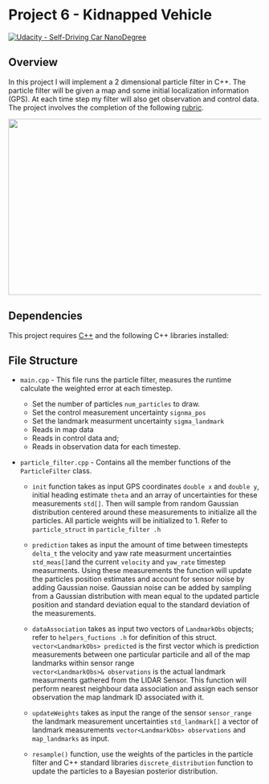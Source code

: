 # Project 6 - Kidnapped Vehicle

[![Udacity - Self-Driving Car NanoDegree](https://s3.amazonaws.com/udacity-sdc/github/shield-carnd.svg)](http://www.udacity.com/drive)


Overview
---

In this project I will implement a 2 dimensional particle filter in C++. The particle filter will be given a map and some initial localization information (GPS). At each time step my filter will also get observation and control data.  The project involves the completion of the following [rubric](https://review.udacity.com/#!/rubrics/747/view).  
<p align="center">
<img width="600" height="350" src="https://github.com/silverwhere/Self-Driving-Car-Nanodegree---Udacity/blob/main/Project%206%20-%20Kidnapped%20Vehicle%20Project/img/partilce-filtering.gif"
</p>


Dependencies
---

This project requires [C++](https://isocpp.org/) and the following C++ libraries installed:  
  

  
File Structure
---

* `main.cpp` -  This file runs the particle filter, measures the runtime calculate the weighted error at each timestep.  
    - Set the number of particles `num_particles` to draw.  
    - Set the control measurement uncertainty `signma_pos`  
    - Set the landmark measurment uncertainty `sigma_landmark`  
    - Reads in map data  
    - Reads in control data and;  
    - Reads in observation data for each timestep.  

* `particle_filter.cpp` - Contains all the member functions of the `ParticleFilter` class.  
    - `init` function takes as input GPS coordinates `double x` and `double y`,  initial heading estimate `theta` and an array of uncertainties for these measurements `std[]`.      Then will sample from random Gaussian distribution centered around these measurements to initialize all the particles.  All particle weights will be initialized to 1.          Refer to `particle_struct` in `particle_filter .h`  
  
    - `prediction` takes as input the amount of time between timestepts `delta_t` the velocity and yaw rate measurment uncertainties `std_meas[]`and the current `velocity` and     `yaw_rate` timestep measurments.  Using these measurements the function will update the particles position estimates and account for sensor noise by adding Gaussian noise.      Gaussian noise can be added by sampling from a Gaussian distribution with mean equal to the updated particle position and standard deviation equal to the standard              deviation of the measurements.

    - `dataAssociation` takes as input two vectors of `LandmarkObs` objects; refer to `helpers_fuctions .h` for definition of this struct.  
    `vector<LandmarkObs> predicted` is the first vector which is prediction measurements between one particular particile and all of the map landmarks within sensor range  
    `vector<LandmarkObs>& observations` is the actual landmark measurments gathered from the LIDAR Sensor.
     This function will perform nearest neighbour data association and assign each sensor observation the map landmark ID associated with it.  
      
    - `updateWeights` takes as input the range of the sensor `sensor_range` the landmark measurement uncertainties `std_landmark[]` a vector of landmark measurements                 `vector<LandmarkObs> observations` and `map_landmarks` as input.  
    
    - `resample()` function, use the weights of the particles in the particle filter and C++ standard libraries `discrete_distribution` function to update the particles to a          Bayesian posterior distribution.
                      
                          



